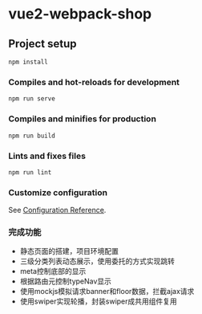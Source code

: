 # vue2-webpack-shop

## Project setup
```
npm install
```

### Compiles and hot-reloads for development
```
npm run serve
```

### Compiles and minifies for production
```
npm run build
```

### Lints and fixes files
```
npm run lint
```

### Customize configuration
See [Configuration Reference](https://cli.vuejs.org/config/).


### 完成功能
  - 静态页面的搭建，项目环境配置
  - 三级分类列表动态展示，使用委托的方式实现跳转
  - meta控制底部的显示
  - 根据路由元控制typeNav显示
  - 使用mockjs模拟请求banner和floor数据，拦截ajax请求
  - 使用swiper实现轮播，封装swiper成共用组件复用
